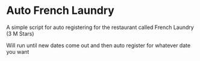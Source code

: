 # Auto French Laundry

A simple script for auto registering for the restaurant called French Laundry (3 M Stars)

Will run until new dates come out and then auto register for whatever date you want